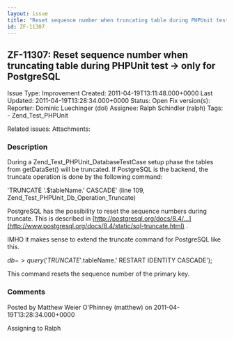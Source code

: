 ```yaml
---
layout: issue
title: "Reset sequence number when truncating table during PHPUnit test -&gt; only for PostgreSQL"
id: ZF-11307
---
```


ZF-11307: Reset sequence number when truncating table during PHPUnit test -> only for PostgreSQL
------------------------------------------------------------------------------------------------

 Issue Type: Improvement Created: 2011-04-19T13:11:48.000+0000 Last Updated: 2011-04-19T13:28:34.000+0000 Status: Open Fix version(s): 
 Reporter:  Dominic Luechinger (dol)  Assignee:  Ralph Schindler (ralph)  Tags: - Zend\_Test\_PHPUnit
 
 Related issues: 
 Attachments: 
### Description

During a Zend\_Test\_PHPUnit\_DatabaseTestCase setup phase the tables from getDataSet() will be truncated. If PostgreSQL is the backend, the truncate operation is done by the following command:

'TRUNCATE '.$tableName.' CASCADE' (line 109, Zend\_Test\_PHPUnit\_Db\_Operation\_Truncate)

PostgreSQL has the possibility to reset the sequence numbers during truncate. This is described in [http://postgresql.org/docs/8.4/…](http://www.postgresql.org/docs/8.4/static/sql-truncate.html) .

IMHO it makes sense to extend the truncate command for PostgreSQL like this.

$db->query('TRUNCATE '.$tableName.' RESTART IDENTITY CASCADE');

This command resets the sequence number of the primary key.

 

 

### Comments

Posted by Matthew Weier O'Phinney (matthew) on 2011-04-19T13:28:34.000+0000

Assigning to Ralph

 

 